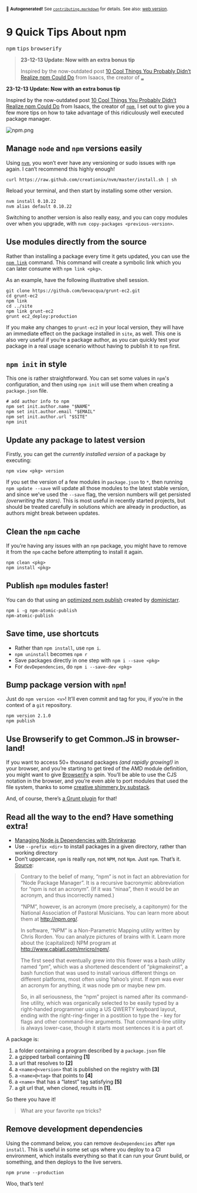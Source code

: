<sub>&#x1F6A8; <strong>Autogenerated!</strong> See <a href="https://github.com/ponyfoo/articles/tree/noindex/contributing.markdown"><code>contributing.markdown</code></a> for details. See also: <a href="https://ponyfoo.com/articles/9-quick-tips-about-npm">web version</a>.</sub>

<a href="https://ponyfoo.com/articles/9-quick-tips-about-npm"><div></div></a>

<h1>9 Quick Tips About npm</h1>

<p><kbd>npm</kbd> <kbd>tips</kbd> <kbd>browserify</kbd></p>

<blockquote><p><strong>23-12-13 Update: Now with an extra bonus tip</strong></p><p>Inspired by the now-outdated post <a href="http://blog.izs.me/post/1675072029/10-cool-things-you-probably-didnt-realize-npm-could-do" target="_blank">10 Cool Things You Probably Didn&#x2019;t Realize npm Could Do</a> from Isaacs, the creator of <a href="https://npmjs.org/" target="_blank"><code>&#x2026;</code></a></p></blockquote>

<div><p><strong>23-12-13 Update: Now with an extra bonus tip</strong></p></div>

<blockquote></blockquote>

<div><p>Inspired by the now-outdated post <a href="http://blog.izs.me/post/1675072029/10-cool-things-you-probably-didnt-realize-npm-could-do" target="_blank">10 Cool Things You Probably Didn&#x2019;t Realize npm Could Do</a> from Isaacs, the creator of <a href="https://npmjs.org/" target="_blank"><code class="md-code md-code-inline">npm</code></a>, I set out to give you a few more tips on how to take advantage of this ridiculously well executed package manager.</p> <p><img src="https://i.imgur.com/DtHsMG5.png" alt="npm.png"></p></div>

<div><h2 id="manage-node-and-npm-versions-easily">Manage <code class="md-code md-code-inline">node</code> and <code class="md-code md-code-inline">npm</code> versions easily</h2> <p>Using <a href="https://github.com/creationix/nvm" target="_blank" aria-label="creationix/nvm on GitHub"><code class="md-code md-code-inline">nvm</code></a>, you won&#x2019;t ever have any versioning or sudo issues with <code class="md-code md-code-inline">npm</code> again. I can&#x2019;t recommend this highly enough!</p> <pre class="md-code-block"><code class="md-code md-lang-bash">curl https://raw.github.com/creationix/nvm/master/install.sh | sh
</code></pre> <p>Reload your terminal, and then start by installing some other version.</p> <pre class="md-code-block"><code class="md-code md-lang-bash">nvm install <span class="md-code-number">0.10</span>.<span class="md-code-number">22</span>
nvm <span class="md-code-built_in">alias</span> default <span class="md-code-number">0.10</span>.<span class="md-code-number">22</span>
</code></pre> <p>Switching to another version is also really easy, and you can copy modules over when you upgrade, with <code class="md-code md-code-inline">nvm copy-packages &lt;previous-version&gt;</code>.</p> <h2 id="use-modules-directly-from-the-source">Use modules directly from the source</h2> <p>Rather than installing a package every time it gets updated, you can use the <a href="https://npmjs.org/doc/cli/npm-link.html" target="_blank" aria-label="npm link documentation"><code class="md-code md-code-inline">npm link</code></a> command. This command will create a symbolic link which you can later consume with <code class="md-code md-code-inline">npm link &lt;pkg&gt;</code>.</p> <p>As an example, have the following illustrative shell session.</p> <pre class="md-code-block"><code class="md-code md-lang-bash">git <span class="md-code-built_in">clone</span> https://github.com/bevacqua/grunt-ec2.git
<span class="md-code-built_in">cd</span> grunt-ec2
npm link
<span class="md-code-built_in">cd</span> ../site
npm link grunt-ec2
grunt ec2_deploy:production
</code></pre> <p>If you make any changes to <code class="md-code md-code-inline">grunt-ec2</code> in your local version, they will have an immediate effect on the package installed in <code class="md-code md-code-inline">site</code>, as well. This one is also very useful if you&#x2019;re a package author, as you can quickly test your package in a real usage scenario without having to publish it to <code class="md-code md-code-inline">npm</code> first.</p> <h2 id="npm-init-in-style"><code class="md-code md-code-inline">npm init</code> in style</h2> <p>This one is rather straightforward. You can set some values in <code class="md-code md-code-inline">npm</code>&apos;s configuration, and then using <code class="md-code md-code-inline">npm init</code> will use them when creating a <code class="md-code md-code-inline">package.json</code> file.</p> <pre class="md-code-block"><code class="md-code md-lang-bash"><span class="md-code-comment"># add author info to npm</span>
npm <span class="md-code-built_in">set</span> init.author.name <span class="md-code-string">&quot;<span class="md-code-variable">$NAME</span>&quot;</span>
npm <span class="md-code-built_in">set</span> init.author.email <span class="md-code-string">&quot;<span class="md-code-variable">$EMAIL</span>&quot;</span>
npm <span class="md-code-built_in">set</span> init.author.url <span class="md-code-string">&quot;<span class="md-code-variable">$SITE</span>&quot;</span>
npm init
</code></pre> <h2 id="update-any-package-to-latest-version">Update any package to latest version</h2> <p>Firstly, you can get the <em>currently installed version</em> of a package by executing:</p> <pre class="md-code-block"><code class="md-code md-lang-javascript">npm view &lt;pkg&gt; version
</code></pre> <p>If you set the version of a few modules in <code class="md-code md-code-inline">package.json</code> to <code class="md-code md-code-inline">*</code>, then running <code class="md-code md-code-inline">npm update --save</code> will update all those modules to the latest stable version, and since we&#x2019;ve used the <code class="md-code md-code-inline">--save</code> flag, the version numbers will get persisted <em>(overwriting the stars)</em>. This is most useful in recently started projects, but should be treated carefully in solutions which are already in production, as authors might break between updates.</p> <h2 id="clean-the-npm-cache">Clean the <code class="md-code md-code-inline">npm</code> cache</h2> <p>If you&#x2019;re having any issues with an <code class="md-code md-code-inline">npm</code> package, you might have to remove it from the <code class="md-code md-code-inline">npm</code> cache before attempting to install it again.</p> <pre class="md-code-block"><code class="md-code md-lang-bash">npm clean &lt;pkg&gt;
npm install &lt;pkg&gt;
</code></pre> <h2 id="publish-npm-modules-faster">Publish <code class="md-code md-code-inline">npm</code> modules faster!</h2> <p>You can do that using an <a href="https://github.com/dominictarr/npm-atomic-publish" target="_blank" aria-label="npm-atomic-publish on GitHub">optimized npm publish</a> created by <a href="https://github.com/dominictarr" target="_blank" aria-label="dominictarr on GitHub">dominictarr</a>.</p> <pre class="md-code-block"><code class="md-code">npm i -g npm-atomic-publish
npm-atomic-publish
</code></pre> <h2 id="save-time-use-shortcuts">Save time, use shortcuts</h2> <ul> <li>Rather than <code class="md-code md-code-inline">npm install</code>, use <code class="md-code md-code-inline">npm i</code>.</li> <li><code class="md-code md-code-inline">npm uninstall</code> becomes <code class="md-code md-code-inline">npm r</code></li> <li>Save packages directly in one step with <code class="md-code md-code-inline">npm i --save &lt;pkg&gt;</code></li> <li>For <code class="md-code md-code-inline">devDependencies</code>, do <code class="md-code md-code-inline">npm i --save-dev &lt;pkg&gt;</code></li> </ul> <h2 id="bump-package-version-with-npm">Bump package version with <code class="md-code md-code-inline">npm</code>!</h2> <p>Just do <code class="md-code md-code-inline">npm version &lt;v&gt;</code>! It&#x2019;ll even commit and tag for you, if you&#x2019;re in the context of a <code class="md-code md-code-inline">git</code> repository.</p> <pre class="md-code-block"><code class="md-code md-lang-bash">npm version <span class="md-code-number">2.1</span>.<span class="md-code-number">0</span>
npm publish
</code></pre> <h2 id="use-browserify-to-get-commonjs-in-browser-land">Use Browserify to get Common.JS in browser-land!</h2> <p>If you want to access 50+ thousand packages <em>(and rapidly growing!)</em> in your browser, and you&#x2019;re starting to get tired of the AMD module definition, you might want to give <a href="https://github.com/substack/node-browserify" target="_blank" aria-label="browserify on GitHub">Browserify</a> a spin. You&#x2019;ll be able to use the CJS notation in the browser, and you&#x2019;re even able to port modules that used the file system, thanks to some <a href="https://github.com/substack/node-browserify#compatibility" target="_blank" aria-label="Browserify compatibility">creative shimmery by substack</a>.</p> <p>And, of course, there&#x2019;s <a href="https://github.com/jmreidy/grunt-browserify" target="_blank" aria-label="grunt-browserify on GitHub">a Grunt plugin</a> for that!</p> <h2 id="read-all-the-way-to-the-end-have-something-extra">Read all the way to the end? Have something extra!</h2> <ul> <li><a href="http://blog.nodejs.org/2012/02/27/managing-node-js-dependencies-with-shrinkwrap/" target="_blank" aria-label="Managing Node.js Dependencies with Shrinkwrap">Managing Node.js Dependencies with Shrinkwrap</a></li> <li>Use <code class="md-code md-code-inline">--prefix &lt;dir&gt;</code> to install packages in a given directory, rather than working directory</li> <li>Don&#x2019;t uppercase, <code class="md-code md-code-inline">npm</code> is really <code class="md-code md-code-inline">npm</code>, not <code class="md-code md-code-inline">NPM</code>, not <code class="md-code md-code-inline">Npm</code>. Just <code class="md-code md-code-inline">npm</code>. That&#x2019;s it. <a href="https://npmjs.org/doc/faq.html" target="_blank" aria-label="npm documentation FAQ">Source</a>:</li> </ul> <blockquote> <p>Contrary to the belief of many, &#x201C;npm&#x201D; is not in fact an abbreviation for &#x201C;Node Package Manager&#x201D;. It is a recursive bacronymic abbreviation for &#x201C;npm is not an acronym&#x201D;. (If it was &#x201C;ninaa&#x201D;, then it would be an acronym, and thus incorrectly named.)</p> <p>&#x201C;NPM&#x201D;, however, is an acronym (more precisely, a capitonym) for the National Association of Pastoral Musicians. You can learn more about them at <a href="http://npm.org/" target="_blank">http://npm.org/</a>.</p> <p>In software, &#x201C;NPM&#x201D; is a Non-Parametric Mapping utility written by Chris Rorden. You can analyze pictures of brains with it. Learn more about the (capitalized) NPM program at <a href="http://www.cabiatl.com/mricro/npm/" target="_blank">http://www.cabiatl.com/mricro/npm/</a>.</p> <p>The first seed that eventually grew into this flower was a bash utility named &#x201C;pm&#x201D;, which was a shortened descendent of &#x201C;pkgmakeinst&#x201D;, a bash function that was used to install various different things on different platforms, most often using Yahoo&#x2019;s yinst. If npm was ever an acronym for anything, it was node pm or maybe new pm.</p> <p>So, in all seriousness, the &#x201C;npm&#x201D; project is named after its command-line utility, which was organically selected to be easily typed by a right-handed programmer using a US QWERTY keyboard layout, ending with the right-ring-finger in a postition to type the - key for flags and other command-line arguments. That command-line utility is always lower-case, though it starts most sentences it is a part of.</p> </blockquote> <p>A package is:</p> <ol> <li>a folder containing a program described by a <code class="md-code md-code-inline">package.json</code> file</li> <li>a gzipped tarball containing <strong>[1]</strong></li> <li>a url that resolves to <strong>[2]</strong></li> <li>a <code class="md-code md-code-inline">&lt;name&gt;@&lt;version&gt;</code> that is published on the registry with <strong>[3]</strong></li> <li>a <code class="md-code md-code-inline">&lt;name&gt;@&lt;tag&gt;</code> that points to <strong>[4]</strong></li> <li>a <code class="md-code md-code-inline">&lt;name&gt;</code> that has a &#x201C;latest&#x201D; tag satisfying <strong>[5]</strong></li> <li>a git url that, when cloned, results in <strong>[1]</strong>.</li> </ol> <p>So there you have it!</p> <blockquote> <p>What are your favorite <code class="md-code md-code-inline">npm</code> tricks?</p> </blockquote> <h2 id="remove-development-dependencies">Remove development dependencies</h2> <p>Using the command below, you can remove <code class="md-code md-code-inline">devDependencies</code> after <code class="md-code md-code-inline">npm install</code>. This is useful in some set ups where you deploy to a CI environment, which installs everything so that it can run your Grunt build, or something, and then deploys to the live servers.</p> <pre class="md-code-block"><code class="md-code md-lang-bash">npm prune --production
</code></pre> <p>Woo, that&#x2019;s ten!</p></div>
